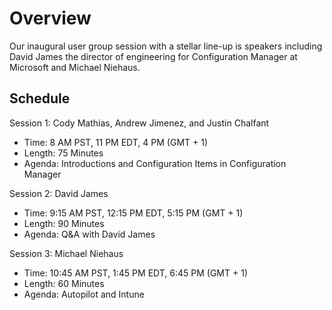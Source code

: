 # Overview

Our inaugural user group session with a stellar line-up is speakers including David James the director of engineering for Configuration Manager at Microsoft and Michael Niehaus.

## Schedule

Session 1: Cody Mathias, Andrew Jimenez, and Justin Chalfant

* Time: 8 AM PST, 11 PM EDT, 4 PM (GMT + 1)
* Length: 75 Minutes
* Agenda: Introductions and Configuration Items in Configuration Manager

Session 2: David James

* Time: 9:15 AM PST, 12:15 PM EDT, 5:15 PM (GMT + 1)
* Length: 90 Minutes
* Agenda: Q&A with David James

Session 3: Michael Niehaus

* Time: 10:45 AM PST, 1:45 PM EDT, 6:45 PM (GMT + 1)
* Length: 60 Minutes
* Agenda: Autopilot and Intune
